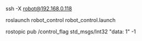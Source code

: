 ssh -X robot@192.168.0.118

roslaunch robot_control robot_control.launch

rostopic pub /control_flag std_msgs/Int32 "data: 1" -1

